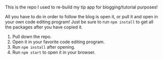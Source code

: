 This is the repo I used to re-build my tip app for blogging/tutorial purposes!

All you have to do in order to follow the blog is open it, or pull it and open in your own code editing program! Just be sure to run `npm install` to get all the packages after you have copied it.

1) Pull down the repo.
2) Open it in your favorite code editing program.
3) Run `npm install` after opening.
4) Run `npm start` to open it in your browser.
